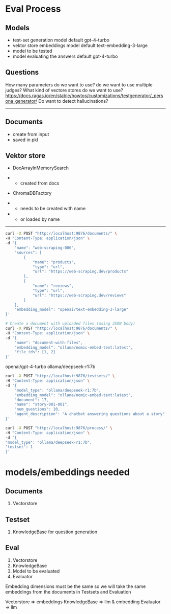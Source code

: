 # Eval Process

## Models
- test-set generation model default gpt-4-turbo
- vektor store embeddings model default text-embedding-3-large
- model to be tested
- model evaluating the answers default gpt-4-turbo

## Questions
How many parameters do we want to use?
do we want to use multiple judges?
What kind of vectore stores do we want to use?
https://docs.ragas.io/en/stable/howtos/customizations/testgenerator/_persona_generator/
Do want to detect hallucinations?

---

## Documents
- create from input
- saved in pkl

## Vektor store
- DocArrayInMemorySearch
- - created from docs

- ChromaDBFactory
- - needs to be created with name
- - or loaded by name

---

```bash
curl -X POST "http://localhost:9876/documents/" \
-H "Content-Type: application/json" \
-d '{
    "name": "web-scraping-006",
    "sources": [
        {
            "name": "products",
            "type": "url",
            "url": "https://web-scraping.dev/products"
        },
        {
            "name": "reviews",
            "type": "url",
            "url": "https://web-scraping.dev/reviews"
        }
    ],
    "embedding_model": "openai/text-embedding-3-large"
}'

# Create a document with uploaded files (using JSON body)
curl -X POST "http://localhost:9876/documents/" \
-H "Content-Type: application/json" \
-d '{
    "name": "document-with-files",
    "embedding_model": "ollama/nomic-embed-text:latest",
    "file_ids": [1, 2]
}'
```

openai/gpt-4-turbo
ollama/deepseek-r1:7b

```bash
curl -X POST "http://localhost:9876/testsets/" \
-H "Content-Type: application/json" \
-d '{
    "model_type": "ollama/deepseek-r1:7b",
    "embedding_model": "ollama/nomic-embed-text:latest",
    "document": 17,
    "name": "story-001-001",
    "num_questions": 10,
    "agent_description": "A chatbot answering questions about a story"
}'
```

    
```bash
curl -X POST "http://localhost:9876/process/" \
-H "Content-Type: application/json" \
-d '{
"model_type": "ollama/deepseek-r1:7b",
"testset": 1
}'
```


# models/embeddings needed
## Documents
1. Vectorstore

## Testset
1. KnowledgeBase for question generation

## Eval
1. Vectorstore
2. KnowledgeBase
3. Model to be evaluated
4. Evaluator


Embedding dimensions must be the same so we will take the same embeddings from the documents in Testsets and Evaluation

Vectorstore => embeddings
KnowledgeBase => llm & embedding
Evaluator => llm